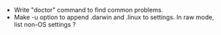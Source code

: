* Write "doctor" command to find common problems.
* Make -u option to append .darwin and .linux to settings. In raw mode,
list non-OS settings ?